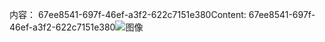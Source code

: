 <span data-ttu-id="8bf06-101">内容： 67ee8541-697f-46ef-a3f2-622c7151e380</span><span class="sxs-lookup"><span data-stu-id="8bf06-101">Content: 67ee8541-697f-46ef-a3f2-622c7151e380</span></span>![图像](6e78af1d-ecd9-408d-9649-4a5f285917e6.png)
